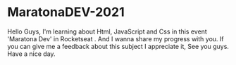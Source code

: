 # MaratonaDEV-2021
Hello Guys, I'm learning about Html, JavaScript and Css in this event 'Maratona Dev' in Rocketseat . And I wanna share my progress with you. If you can give me a feedback about this subject I appreciate it, See you guys. Have a nice day.
